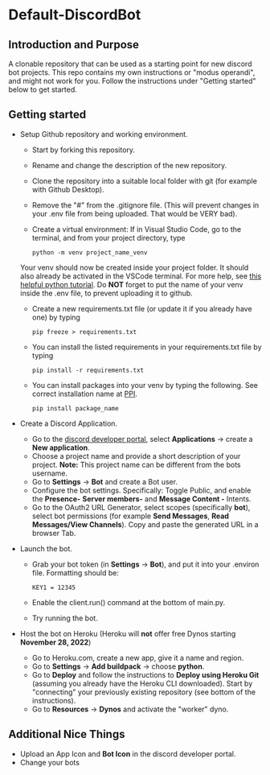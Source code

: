 # Default-DiscordBot


## Introduction and Purpose
A clonable repository that can be used as a starting point for new discord bot projects. This repo contains my own instructions or "modus operandi", and might not work for you. Follow the instructions under "Getting started" below to get started.


## Getting started
* Setup Github repository and working environment.
    - Start by forking this repository.
    - Rename and change the description of the new repository.
    - Clone the repository into a suitable local folder with git (for example with Github Desktop).
    - Remove the "#" from the .gitignore file. (This will prevent changes in your .env file from being uploaded. That would be VERY bad).
    - Create a virtual environment: If in Visual Studio Code, go to the terminal, and from your project directory, type
    
        ```
        python -m venv project_name_venv
        ```
    
    Your venv should now be created inside your project folder. It should also already be activated in the VSCode terminal. For more help, see [this helpful python tutorial](https://www.youtube.com/watch?v=x1cbYa2SSlE&ab_channel=AirheadsBroadcasting "AirheadsBroadcasting"). Do **NOT** forget to put the name of your venv inside the .env file, to prevent uploading it to github.
    - Create a new requirements.txt file (or update it if you already have one) by typing

        ```
        pip freeze > requirements.txt
        ```
    
    - You can install the listed requirements in your requirements.txt file by typing

        ```
        pip install -r requirements.txt
        ```
    - You can install packages into your venv by typing the following. See correct installation name at [PPI](https://pypi.org/ "Python Package Index").

        ```
        pip install package_name
        ```

* Create a Discord Application.
    - Go to the [discord developer portal](https://discord.com/developers/docs/intro), select **Applications** -> create a **New application**.
    - Choose a project name and provide a short description of your project. **Note:** This project name can be different from the bots username.
    - Go to **Settings** -> **Bot** and create a Bot user.
    - Configure the bot settings. Specifically: Toggle Public, and enable the **Presence-** **Server members-** and **Message Content -** Intents.
    - Go to the OAuth2 URL Generator, select scopes (specifically **bot**), select bot permissions (for example **Send Messages**, **Read Messages/View Channels**). Copy and paste the generated URL in a browser Tab.

* Launch the bot.
    - Grab your bot token (in **Settings** -> **Bot**), and put it into your .environ file. Formatting should be:

        ```
        KEY1 = 12345
        ```

    - Enable the client.run() command at the bottom of main.py.
    - Try running the bot.

* Host the bot on Heroku (Heroku will **not** offer free Dynos starting **November 28, 2022**)
    - Go to Heroku.com, create a new app, give it a name and region.
    - Go to **Settings** -> **Add buildpack** -> choose **python**.
    - Go to **Deploy** and follow the instructions to **Deploy using Heroku Git** (assuming you already have the Heroku CLI downloaded). Start by "connecting" your previously existing repository (see bottom of the instructions).
    - Go to **Resources** -> **Dynos** and activate the "worker" dyno.


## Additional Nice Things
* Upload an App Icon and **Bot Icon** in the discord developer portal.
* Change your bots